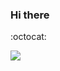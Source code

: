 ### Hi there 
:octocat:

![]("https://giphy.com/gifs/c64-varundo-l0NwPdduX7IL1rS1i")

<!--
**jbarry376/jbarry376** is a ✨ _special_ ✨ repository because its `README.md` (this file) appears on your GitHub profile.

:snake: 


-->
